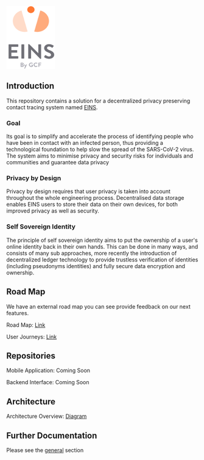 <img src="eins.png" height="164" width="128">

## Introduction 

This repository contains a solution for a decentralized privacy preserving contact tracing system named <a href="https://ichhabs.app">EINS</a>.

### Goal

Its goal is to simplify and accelerate the process of identifying people who have been in contact with an infected person, thus providing a technological foundation to help slow the spread of the SARS-CoV-2 virus. The system aims to minimise privacy and security risks for individuals and communities and guarantee data privacy

### Privacy by Design

Privacy by design requires that user privacy is taken into account throughout the whole engineering process.
Decentralised data storage enables EINS users to store their data on their own devices, for both improved privacy as well as security. 

### Self Sovereign Identity

The principle of self sovereign identity aims to put the ownership of a user's online identity back in their own hands. This can be done in many ways, and consists of many sub approaches, more recently the introduction of decentralized ledger technology to provide trustless verification of identities (including pseudonyms identities) and fully secure data encryption and ownership.

## Road Map

We have an external road map you can see provide feedback on our next features.

Road Map: <a href="https://trello.com/b/cqPsEccR/ich-habs-open-feature-roadmap">Link</a>

User Journeys: <a href="https://github.com/viadataio/eins-documentation/blob/master/user_journeys/eins%20_user_journey%20v1.0.0.pdf">Link</a>

## Repositories

Mobile Application: Coming Soon 
<!-- <a href="">Mobile</a> -->

Backend Interface: Coming Soon 
<!-- <a href="">Backend</a> -->

## Architecture

Architecture Overview: <a href="https://drive.google.com/a/viadata.io/file/d/15pGhhTioM0WS0AUlvAqBDclqIiv46d2r/view?usp=sharing">Diagram</a>


## Further Documentation

Please see the <a href="https://github.com/viadataio/eins-documentation/tree/master/general">general</a> section


